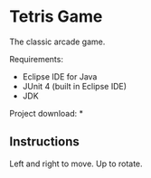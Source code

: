 Tetris Game
======

The classic arcade game.

Requirements:
* Eclipse IDE for Java
* JUnit 4 (built in Eclipse IDE)
* JDK

Project download:
* 

Instructions
------------

Left and right to move. Up to rotate.